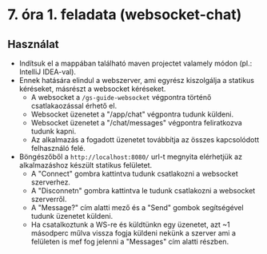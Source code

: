 # 7. óra 1. feladata (websocket-chat)

## Használat
- Indítsuk el a mappában található maven projectet valamely módon (pl.: IntelliJ IDEA-val).
- Ennek hatására elindul a webszerver, ami egyrész kiszolgálja a statikus kéréseket, másrészt a websocket kéréseket.
  - A websocket a `/gs-guide-websocket` végpontra történő csatlakaozással érhető el.
  - Websocket üzenetet a "/app/chat" végpontra tudunk küldeni.
  - Websocket üzenetet a "/chat/messages" végpontra feliratkozva tudunk kapni.
  - Az alkalmazás a fogadott üzenetet továbbítja az összes kapcsolódott felhasználó felé.
- Böngészőből a `http://localhost:8080/` url-t megnyita elérhetjük az alkalmazáshoz készült statikus felületet.
  - A "Connect" gombra kattintva tudunk csatlakozni a websocket szerverhez.
  - A "Disconnetn" gombra kattintva le tudunk csatlakozni a websocket szerverről.
  - A "Message?" cím alatti mező és a "Send" gombok segítségével tudunk üzenetet küldeni.
  - Ha csatalkoztunk a WS-re és küldtünkn egy üzenetet, azt ~1 másodperc műlva vissza fogja küldeni nekünk a szerver ami a felületen is mef fog jelenni a "Messages" cím alatti részben.
